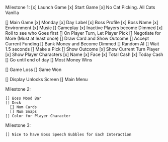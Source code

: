 
Milestone 1:
[x] Launch Game
[x] Start Game
  [x] No Cat Picking. All Cats Vanilla

[] Main Game
  [x] Monday
    [x] Day Label
    [x] Boss Profile
    [x] Boss Name
    [x] Environment
    [x] Music
    [] Gameplay
      [x] Inactive Players become Dimmed
      [x] Roll to see who Goes first
      [] On Player Turn, Let Player Pick 
        [] Negotiate for More
          (Must at least once)
          [] Draw Card and Show Outcome
        [] Accept Current Funding
          [] Bank Money and Become Dimmed
    [] Random AI
      [] Wait 1.5 seconds
        [] Make a Pick
          [] Show Outcome
    [x] Show Current Turn Player
    [x] Show Player Characters
      [x] Name
      [x] Face
      [x] Total Cash
      [x] Today Cash
    [] Go until end of day
  [] Most Money Wins

[] Game Loss
[] Game Won

[] Display Unlocks Screen
[] Main Menu

Milestone 2:

    [] Boss Mood Bar
    [] Deck 
      [] Num Cards
      [] Num Snaps
    [] Color for Player Character

Milestone 3:

    [] Nice to have Boss Speech Bubbles for Each Interaction

